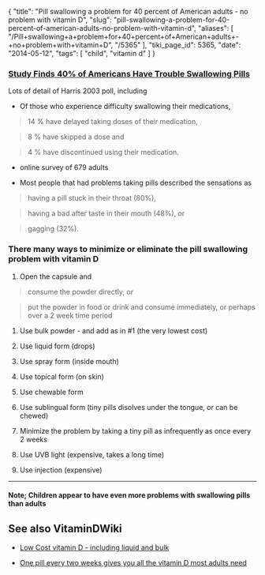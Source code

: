 {
    "title": "Pill swallowing a problem for 40 percent of American adults - no problem with vitamin D",
    "slug": "pill-swallowing-a-problem-for-40-percent-of-american-adults-no-problem-with-vitamin-d",
    "aliases": [
        "/Pill+swallowing+a+problem+for+40+percent+of+American+adults+-+no+problem+with+vitamin+D",
        "/5365"
    ],
    "tiki_page_id": 5365,
    "date": "2014-05-12",
    "tags": [
        "child",
        "vitamin d"
    ]
}


### [Study Finds 40% of Americans Have Trouble Swallowing Pills](http://nurse-practitioners-and-physician-assistants.advanceweb.com/Web-Extras/Online-Extras/Study-Finds-40-of-Americans-Have-Trouble-Swallowing-Pills.aspx)

Lots of detail of Harris 2003 poll, including

* Of those who experience difficulty swallowing their medications, 

> 14 % have delayed taking doses of their medication, 

> 8 % have skipped a dose and 

> 4 % have discontinued using their medication.

* online survey of 679 adults

* Most people that had problems taking pills described the sensations as 

> having a pill stuck in their throat (80%), 

> having a bad after taste in their mouth (48%), or 

> gagging (32%).

### There many ways to minimize or eliminate the pill swallowing problem with vitamin D

1. Open the capsule and 

> consume the powder directly, or

> put the powder in food or drink and consume immediately, or perhaps over a 2 week time period

1. Use bulk powder - and add as in #1 (the very lowest cost)

1. Use liquid form (drops)

1. Use spray form (inside mouth)

1. Use topical form (on skin)

1. Use chewable form

1. Use sublingual form (tiny pills disolves under the tongue, or can be chewed) 

1. Minimize the problem by taking a tiny pill as infrequently as once every 2 weeks

1. Use UVB light (expensive, takes a long time)

1. Use injection (expensive)

---

#### Note; Children appear to have even more problems with swallowing pills than adults

## See also VitaminDWiki

* [Low Cost vitamin D - including liquid and bulk](/posts/low-cost-vitamin-d-including-liquid-and-bulk)

* [One pill every two weeks gives you all the vitamin D most adults need](/posts/one-pill-every-two-weeks-gives-you-all-the-vitamin-d-most-adults-need)